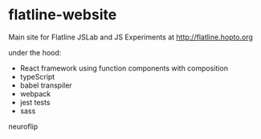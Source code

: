 # flatline-website
Main site for Flatline JSLab and JS Experiments 
at http://flatline.hopto.org

under the hood:
- React framework using function components with composition 
- typeScript 
- babel transpiler
- webpack
- jest tests
- sass

neuroflip
